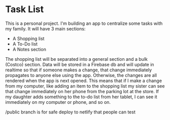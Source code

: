 # Task List

This is a personal project. I'm building an app to centralize some tasks with my family. It will have 3 main sections:

- A Shopping list
- A To-Do list
- A Notes section

The shopping list will be separated into a general section and a bulk (Costco) section. Data will be stored in a Firebase db and will update in realtime so that if someone makes a change, that change immediately propagates to anyone else using the app. Otherwise, the changes are all rendered when the app is next opened. This means that if I make a change from my computer, like adding an item to the shopping list my sister can see that change immediately on her phone from the parking lot at the store. If my daughter adds something to the to-do list from her tablet, I can see it immediately on my computer or phone, and so on.

/public branch is for safe deploy to netlify that people can test